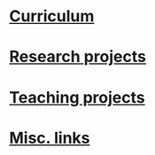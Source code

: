 # [Curriculum](https://faulanier.github.io/curriculum.html)


# [Research projects](https://faulanier.github.io/curriculum.html)


# [Teaching projects](https://faulanier.github.io/curriculum.html)


# [Misc. links](https://faulanier.github.io/curriculum.html)
